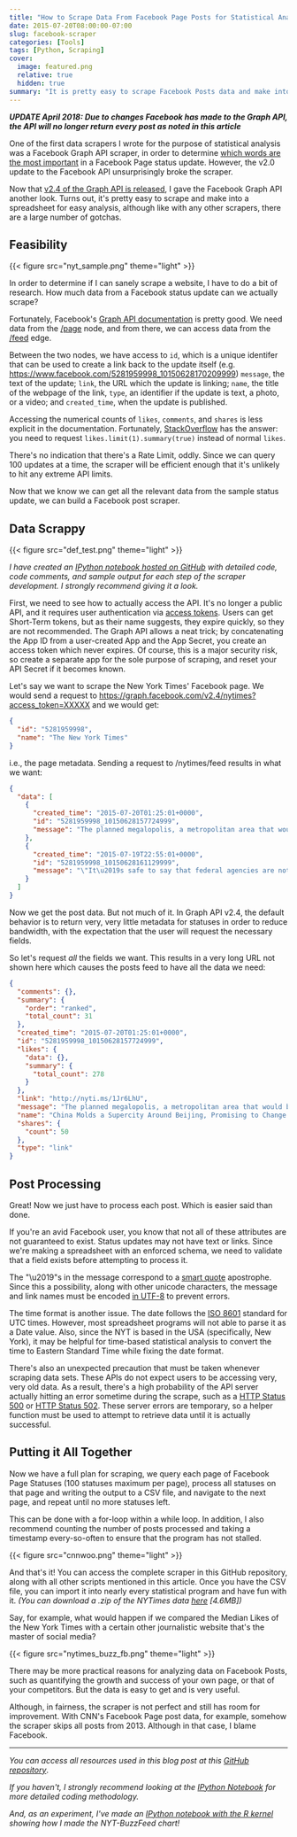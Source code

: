 ```yaml
---
title: "How to Scrape Data From Facebook Page Posts for Statistical Analysis"
date: 2015-07-20T08:00:00-07:00
slug: facebook-scraper
categories: [Tools]
tags: [Python, Scraping]
cover:
  image: featured.png
  relative: true
  hidden: true
summary: "It is pretty easy to scrape Facebook Posts data and make into a spreadsheet for easy analysis, although  there are a large number of gotchas."
---
```


**_UPDATE April 2018: Due to changes Facebook has made to the Graph API, the API will no longer return every post as noted in this article_**

One of the first data scrapers I wrote for the purpose of statistical analysis was a Facebook Graph API scraper, in order to determine [which words are the most important](http://minimaxir.com/2013/06/big-social-data/) in a Facebook Page status update. However, the v2.0 update to the Facebook API unsurprisingly broke the scraper.

Now that [v2.4 of the Graph API is released](https://developers.facebook.com/blog/post/2015/07/08/graph-api-v2.4/), I gave the Facebook Graph API another look. Turns out, it's pretty easy to scrape and make into a spreadsheet for easy analysis, although like with any other scrapers, there are a large number of gotchas.

## Feasibility

{{< figure src="nyt_sample.png" theme="light" >}}

In order to determine if I can sanely scrape a website, I have to do a bit of research. How much data from a Facebook status update can we actually scrape?

Fortunately, Facebook's [Graph API documentation](https://developers.facebook.com/docs/graph-api/reference) is pretty good. We need data from the [/page](https://developers.facebook.com/docs/graph-api/reference/page) node, and from there, we can access data from the [/feed](https://developers.facebook.com/docs/graph-api/reference/v2.4/page/feed) edge.

Between the two nodes, we have access to `id`, which is a unique identifer that can be used to create a link back to the update itself (e.g. https://www.facebook.com/5281959998_10150628170209999) `message`, the text of the update; `link`, the URL which the update is linking; `name`, the title of the webpage of the link, `type`, an identifier if the update is text, a photo, or a video; and `created_time`, when the update is published.

Accessing the numerical counts of `likes`, `comments`, and `shares` is less explicit in the documentation. Fortunately, [StackOverflow](http://stackoverflow.com/questions/6984526/facebook-graph-api-get-like-count-on-page-group-photos) has the answer: you need to request `likes.limit(1).summary(true)` instead of normal `likes`.

There's no indication that there's a Rate Limit, oddly. Since we can query 100 updates at a time, the scraper will be efficient enough that it's unlikely to hit any extreme API limits.

Now that we know we can get all the relevant data from the sample status update, we can build a Facebook post scraper.

## Data Scrappy

{{< figure src="def_test.png" theme="light" >}}

_I have created an [IPython notebook hosted on GitHub](https://github.com/minimaxir/facebook-page-post-scraper/blob/master/examples/how_to_build_facebook_scraper.ipynb) with detailed code, code comments, and sample output for each step of the scraper development. I strongly recommend giving it a look._

First, we need to see how to actually access the API. It's no longer a public API, and it requires user authentication via [access tokens](https://developers.facebook.com/docs/facebook-login/access-tokens). Users can get Short-Term tokens, but as their name suggests, they expire quickly, so they are not recommended. The Graph API allows a neat trick; by concatenating the App ID from a user-created App and the App Secret, you create an access token which never expires. Of course, this is a major security risk, so create a separate app for the sole purpose of scraping, and reset your API Secret if it becomes known.

Let's say we want to scrape the New York Times' Facebook page. We would send a request to https://graph.facebook.com/v2.4/nytimes?access_token=XXXXX and we would get:

```json
{
  "id": "5281959998",
  "name": "The New York Times"
}
```

i.e., the page metadata. Sending a request to /nytimes/feed results in what we want:

```json
{
  "data": [
    {
      "created_time": "2015-07-20T01:25:01+0000",
      "id": "5281959998_10150628157724999",
      "message": "The planned megalopolis, a metropolitan area that would be about 6 times the size of New York\u2019s, is meant to revamp northern China\u2019s economy and become a laboratory for modern urban growth."
    },
    {
      "created_time": "2015-07-19T22:55:01+0000",
      "id": "5281959998_10150628161129999",
      "message": "\"It\u2019s safe to say that federal agencies are not where we want them to be across the board,\" said President Barack Obama's top cybersecurity adviser. \"We clearly need to be moving faster.\""
    }
  ]
}
```

Now we get the post data. But not much of it. In Graph API v2.4, the default behavior is to return very, very little metadata for statuses in order to reduce bandwidth, with the expectation that the user will request the necessary fields.

So let's request _all_ the fields we want. This results in a very long URL not shown here which causes the posts feed to have all the data we need:

```json
{
  "comments": {},
  "summary": {
    "order": "ranked",
    "total_count": 31
  },
  "created_time": "2015-07-20T01:25:01+0000",
  "id": "5281959998_10150628157724999",
  "likes": {
    "data": {},
    "summary": {
      "total_count": 278
    }
  },
  "link": "http://nyti.ms/1Jr6LhU",
  "message": "The planned megalopolis, a metropolitan area that would be about 6 times the size of New York’s, is meant to revamp northern China’s economy and become a laboratory for modern urban growth.",
  "name": "China Molds a Supercity Around Beijing, Promising to Change Lives",
  "shares": {
    "count": 50
  },
  "type": "link"
}
```

## Post Processing

Great! Now we just have to process each post. Which is easier said than done.

If you're an avid Facebook user, you know that not all of these attributes are not guaranteed to exist. Status updates may not have text or links. Since we're making a spreadsheet with an enforced schema, we need to validate that a field exists before attempting to process it.

The "\u2019"s in the message correspond to a [smart quote](http://smartquotesforsmartpeople.com/) apostrophe. Since this a possibility, along with other unicode characters, the message and link names must be encoded [in UTF-8](https://en.wikipedia.org/wiki/UTF-8) to prevent errors.

The time format is another issue. The date follows the [ISO 8601](https://en.wikipedia.org/wiki/ISO_8601) standard for UTC times. However, most spreadsheet programs will not able to parse it as a Date value. Also, since the NYT is based in the USA (specifically, New York), it may be helpful for time-based statistical analysis to convert the time to Eastern Standard Time while fixing the date format.

There's also an unexpected precaution that must be taken whenever scraping data sets. These APIs do not expect users to be accessing very, very old data. As a result, there's a high probability of the API server actually hitting an error sometime during the scrape, such as a [HTTP Status 500](http://www.checkupdown.com/status/E500.html) or [HTTP Status 502](http://www.checkupdown.com/status/E502.html). These server errors are temporary, so a helper function must be used to attempt to retrieve data until it is actually successful.

## Putting it All Together

Now we have a full plan for scraping, we query each page of Facebook Page Statuses (100 statuses maximum per page), process all statuses on that page and writing the output to a CSV file, and navigate to the next page, and repeat until no more statuses left.

This can be done with a for-loop within a while loop. In addition, I also recommend counting the number of posts processed and taking a timestamp every-so-often to ensure that the program has not stalled.

{{< figure src="cnnwoo.png" theme="light" >}}

And that's it! You can access the complete scraper in this GitHub repository, along with all other scripts mentioned in this article. Once you have the CSV file, you can import it into nearly every statistical program and have fun with it. _(You can download a .zip of the NYTimes data [here](https://dl.dropboxusercontent.com/u/2017402/nytimes_facebook_statuses.zip) [4.6MB])_

Say, for example, what would happen if we compared the Median Likes of the New York Times with a certain other journalistic website that's the master of social media?

{{< figure src="nytimes_buzz_fb.png" theme="light" >}}

There may be more practical reasons for analyzing data on Facebook Posts, such as quantifying the growth and success of your own page, or that of your competitors. But the data is easy to get and is very useful.

Although, in fairness, the scraper is not perfect and still has room for improvement. With CNN's Facebook Page post data, for example, somehow the scraper skips all posts from 2013. Although in that case, I blame Facebook.

---

_You can access all resources used in this blog post at this [GitHub repository](https://github.com/minimaxir/facebook-page-post-scraper)_.

_If you haven't, I strongly recommend looking at the [IPython Notebook](https://github.com/minimaxir/facebook-page-post-scraper/blob/master/how_to_build_facebook_scraper.ipynb) for more detailed coding methodology._

_And, as an experiment, I've made an [IPython notebook with the R kernel](https://github.com/minimaxir/facebook-page-post-scraper/blob/master/fb_page_data_analysis.ipynb) showing how I made the NYT-BuzzFeed chart!_
